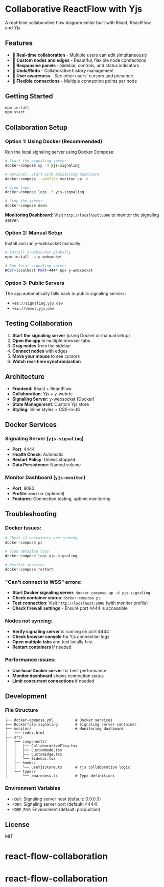 # Collaborative ReactFlow with Yjs

A real-time collaborative flow diagram editor built with React, ReactFlow, and Yjs.

## Features

- 🚀 **Real-time collaboration** - Multiple users can edit simultaneously
- 🎨 **Custom nodes and edges** - Beautiful, flexible node connections
- 📱 **Responsive panels** - Sidebar, controls, and status indicators
- 🔄 **Undo/Redo** - Collaborative history management
- 👥 **User awareness** - See other users' cursors and presence
- 🔗 **Flexible connections** - Multiple connection points per node

## Getting Started

```bash
npm install
npm start
```

## Collaboration Setup

### Option 1: Using Docker (Recommended)

Run the local signaling server using Docker Compose:

```bash
# Start the signaling server
docker-compose up -d yjs-signaling

# Optional: Start with monitoring dashboard
docker-compose --profile monitor up -d

# View logs
docker-compose logs -f yjs-signaling

# Stop the server
docker-compose down
```

**Monitoring Dashboard**: Visit `http://localhost:8080` to monitor the signaling server.

### Option 2: Manual Setup

Install and run y-websocket manually:

```bash
# Install y-websocket globally
npm install -g y-websocket

# Run local signaling server
HOST=localhost PORT=4444 npx y-websocket
```

### Option 3: Public Servers

The app automatically falls back to public signaling servers:

- `wss://signaling.yjs.dev`
- `wss://demos.yjs.dev`

## Testing Collaboration

1. **Start the signaling server** (using Docker or manual setup)
2. **Open the app** in multiple browser tabs
3. **Drag nodes** from the sidebar
4. **Connect nodes** with edges
5. **Move your mouse** to see cursors
6. **Watch real-time synchronization**

## Architecture

- **Frontend**: React + ReactFlow
- **Collaboration**: Yjs + y-webrtc
- **Signaling Server**: y-websocket (Docker)
- **State Management**: Custom Yjs store
- **Styling**: Inline styles + CSS-in-JS

## Docker Services

### Signaling Server (`yjs-signaling`)

- **Port**: 4444
- **Health Check**: Automatic
- **Restart Policy**: Unless stopped
- **Data Persistence**: Named volume

### Monitor Dashboard (`yjs-monitor`)

- **Port**: 8080
- **Profile**: `monitor` (optional)
- **Features**: Connection testing, uptime monitoring

## Troubleshooting

### Docker Issues:

```bash
# Check if containers are running
docker-compose ps

# View detailed logs
docker-compose logs yjs-signaling

# Restart services
docker-compose restart
```

### "Can't connect to WSS" errors:

- **Start Docker signaling server**: `docker-compose up -d yjs-signaling`
- **Check container status**: `docker-compose ps`
- **Test connection**: Visit `http://localhost:8080` (with monitor profile)
- **Check firewall settings** - Ensure port 4444 is accessible

### Nodes not syncing:

- **Verify signaling server** is running on port 4444
- **Check browser console** for Yjs connection logs
- **Open multiple tabs** and test locally first
- **Restart containers** if needed

### Performance issues:

- **Use local Docker server** for best performance
- **Monitor dashboard** shows connection status
- **Limit concurrent connections** if needed

## Development

### File Structure

```
├── docker-compose.yml          # Docker services
├── Dockerfile.signaling        # Signaling server container
├── monitor/                    # Monitoring dashboard
│   └── index.html
├── src/
│   ├── components/
│   │   ├── CollaborativeFlow.tsx
│   │   ├── CustomNode.tsx
│   │   ├── CustomEdge.tsx
│   │   └── Sidebar.tsx
│   ├── hooks/
│   │   └── useYjsStore.ts      # Yjs collaboration logic
│   └── types/
│       └── awareness.ts        # Type definitions
```

### Environment Variables

- `HOST`: Signaling server host (default: 0.0.0.0)
- `PORT`: Signaling server port (default: 4444)
- `NODE_ENV`: Environment (default: production)

## License

MIT
# react-flow-collaboration
# react-flow-collaboration
